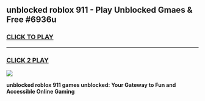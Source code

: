 
## unblocked roblox 911 - Play Unblocked Gmaes & Free #6936u
<h3>
<a href="https://news.freeplayer.one?title=unblocked_roblox_911&ref=24F">CLICK TO PLAY</a></h3>
<hr>

<h3>
<a href="https://news.freeplayer.one?title=unblocked_roblox_911&ref=24F">CLICK 2 PLAY</a>
  
</h3>

<a href="https://news.freeplayer.one?title=unblocked_roblox_911&ref=24F/"><img src="https://clearcache.store/games.png"></a>


**unblocked roblox 911 games unblocked: Your Gateway to Fun and Accessible Online Gaming**
